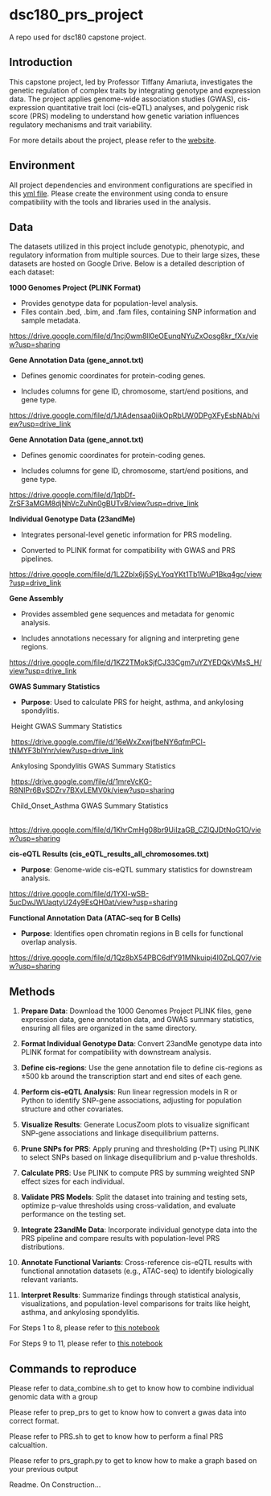 # dsc180_prs_project
A repo used for dsc180 capstone project.

## Introduction
This capstone project, led by Professor Tiffany Amariuta, investigates the genetic regulation of complex traits by integrating genotype and expression data. The project applies genome-wide association studies (GWAS), cis-expression quantitative trait loci (cis-eQTL) analyses, and polygenic risk score (PRS) modeling to understand how genetic variation influences regulatory mechanisms and trait variability.

For more details about the project, please refer to the [website](https://tiffanyamariuta.github.io/capstone-genetic-risk-prediction/).



## Environment
All project dependencies and environment configurations are specified in this [yml file](https://github.com/Elijahzyp/dsc180_prs_project/blob/main/environment.yml). Please create the environment using conda to ensure compatibility with the tools and libraries used in the analysis.

## Data
The datasets utilized in this project include genotypic, phenotypic, and regulatory information from multiple sources. Due to their large sizes, these datasets are hosted on Google Drive. Below is a detailed description of each dataset:

**1000 Genomes Project (PLINK Format)**

- Provides genotype data for population-level analysis.
- Files contain .bed, .bim, and .fam files, containing SNP information and sample metadata.

https://drive.google.com/file/d/1ncj0wm8ll0eOEunqNYuZxOosg8kr_fXx/view?usp=sharing

**Gene Annotation Data (gene_annot.txt)**

-  Defines genomic coordinates for protein-coding genes.

- Includes columns for gene ID, chromosome, start/end positions, and gene type.

https://drive.google.com/file/d/1JtAdensaa0iikOpRbUW0DPgXFyEsbNAb/view?usp=drive_link

**Gene Annotation Data (gene_annot.txt)**

- Defines genomic coordinates for protein-coding genes.

- Includes columns for gene ID, chromosome, start/end positions, and gene type.

https://drive.google.com/file/d/1qbDf-ZrSF3aMGM8djNhVcZuNn0gBUTvB/view?usp=drive_link

**Individual Genotype Data (23andMe)**

- Integrates personal-level genetic information for PRS modeling.

- Converted to PLINK format for compatibility with GWAS and PRS pipelines.

https://drive.google.com/file/d/1L2Zblx6j5SyLYoqYKt1Tb1WuP1Bkq4gc/view?usp=drive_link

**Gene Assembly**

- Provides assembled gene sequences and metadata for genomic analysis.

- Includes annotations necessary for aligning and interpreting gene regions.

https://drive.google.com/file/d/1KZ2TMokSjfCJ33Cgm7uYZYEDQkVMsS_H/view?usp=drive_link

**GWAS Summary Statistics**

- **Purpose**: Used to calculate PRS for height, asthma, and ankylosing spondylitis.

​	Height GWAS Summary Statistics

​	https://drive.google.com/file/d/16eWxZxwjfbeNY6qfmPCl-tNMYF3blYnr/view?usp=drive_link

​	Ankylosing Spondylitis GWAS Summary Statistics

​	https://drive.google.com/file/d/1mreVcKG-R8NIPr6BvSDZrv7BXvLEMV0k/view?usp=sharing

​	Child_Onset_Asthma GWAS Summary Statistics

​	https://drive.google.com/file/d/1KhrCmHg08br9UiIzaGB_CZlQJDtNoG1O/view?usp=sharing

**cis-eQTL Results (cis_eQTL_results_all_chromosomes.txt)**

- **Purpose**: Genome-wide cis-eQTL summary statistics for downstream analysis.

https://drive.google.com/file/d/1YXI-wSB-5ucDwJWUaqtyU24y9EsQH0at/view?usp=sharing

**Functional Annotation Data (ATAC-seq for B Cells)**

- **Purpose**: Identifies open chromatin regions in B cells for functional overlap analysis.

https://drive.google.com/file/d/1Qz8bX54PBC6dfY91MNkuipj4l0ZpLQ07/view?usp=sharing



## **Methods**

1. **Prepare Data**: Download the 1000 Genomes Project PLINK files, gene expression data, gene annotation data, and GWAS summary statistics, ensuring all files are organized in the same directory.

2. **Format Individual Genotype Data**: Convert 23andMe genotype data into PLINK format for compatibility with downstream analysis.

3. **Define cis-regions**: Use the gene annotation file to define cis-regions as ±500 kb around the transcription start and end sites of each gene.

4. **Perform cis-eQTL Analysis**: Run linear regression models in R or Python to identify SNP-gene associations, adjusting for population structure and other covariates.

5. **Visualize Results**: Generate LocusZoom plots to visualize significant SNP-gene associations and linkage disequilibrium patterns.

6. **Prune SNPs for PRS**: Apply pruning and thresholding (P+T) using PLINK to select SNPs based on linkage disequilibrium and p-value thresholds.

7. **Calculate PRS**: Use PLINK to compute PRS by summing weighted SNP effect sizes for each individual.

8. **Validate PRS Models**: Split the dataset into training and testing sets, optimize p-value thresholds using cross-validation, and evaluate performance on the testing set.

9. **Integrate 23andMe Data**: Incorporate individual genotype data into the PRS pipeline and compare results with population-level PRS distributions.
10. **Annotate Functional Variants**: Cross-reference cis-eQTL results with functional annotation datasets (e.g., ATAC-seq) to identify biologically relevant variants.

11. **Interpret Results**: Summarize findings through statistical analysis, visualizations, and population-level comparisons for traits like height, asthma, and ankylosing spondylitis.


For Steps 1 to 8, please refer to [this notebook](PRS_Single_Gene_Pipeline/prs_final.ipynb)

For Steps 9 to 11, please refer to [this notebook](PRS_Distribution_Graph/Graph.ipynb)


## Commands to reproduce

Please refer to data_combine.sh to get to know how to combine individual genomic data with a group

Please refer to prep_prs to get to know how to convert a gwas data into correct format.

Please refer to PRS.sh to get to know how to perform a final PRS calcualtion.

Please refer to prs_graph.py to get to know how to make a graph based on your previous output

Readme. On Construction...
